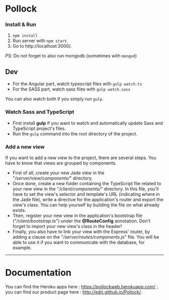 # Pollock

### Install & Run

 1. `npm install`
 2. Run server with `npm start`.
 3. Go to http://localhost:3000/.

*PS*: Do not forget to also run mongodb (sometimes with `mongod`)

## Dev

 - For the Angular part, watch typescript files with `gulp watch.ts`
 - For the SASS part, watch sass files with `gulp watch.sass`

You can also watch both if you simply run `gulp`.

### Watch Sass and TypeScript

 - First install **gulp** if you want to watch and automatically update Sass and TypeScript project's files.
 - Run the `gulp` command into the root directory of the project.

### Add a new view

If you want to add a new view to the project, there are several steps. You have to know that views are grouped by components.
- First of all, create your new Jade view in the "*/server/view/components/*" directory.
- Once done, create a new folder containing the TypeScript file related to your new view in the "*/client/components/*" directory. In this file, you'll have to set the view's selector and template's URL (indicating where in the Jade file), write a directive for the application's router and export the view's class. You can help yourself by building the file on what already exists.
- Then, register your new view in the application's bootstrap file ("*/client/bootstrap.ts*") under the **@RouteConfig** annotation. Don't forget to import your new view's class in the header!
- Finally, you also have to link your view with the Express' router, by adding a clause on the "*/server/routes/components.js*" file. You will be able to use it if you want to communicate with the database, for example.

---

# Documentation
You can find the Heroku apps here : https://pollockweb.herokuapp.com/ ; you can find our product page here : http://edri.github.io/Pollock/.
